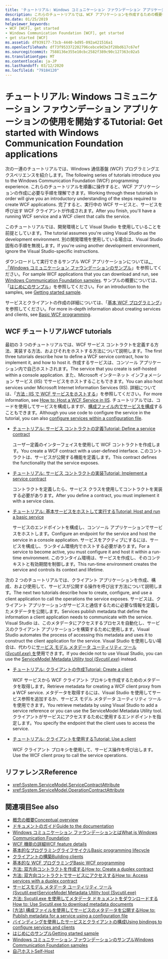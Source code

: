 ```yaml
---
title: 'チュートリアル: Windows コミュニケーション ファウンデーション アプリケーションの使用を開始する'
description: これらのチュートリアルでは、WCF アプリケーションを作成するための概要を提供します。
ms.date: 01/25/2019
helpviewer_keywords:
- WCF [WCF], get started
- Windows Communication Foundation [WCF], get started
- get started [WCF]
ms.assetid: df939177-73cb-4440-bd95-092a421516a1
ms.openlocfilehash: df73f953372202796cebce9d3e3f28bd617c67ef
ms.sourcegitcommit: 7588136e355e10cbc2582f389c90c127363c02a5
ms.translationtype: MT
ms.contentlocale: ja-JP
ms.lasthandoff: 03/12/2020
ms.locfileid: "79184120"
---
```

# <a name="tutorial-get-started-with-windows-communication-foundation-applications"></a><span data-ttu-id="6703b-103">チュートリアル: Windows コミュニケーション ファウンデーション アプリケーションの使用を開始する</span><span class="sxs-lookup"><span data-stu-id="6703b-103">Tutorial: Get started with Windows Communication Foundation applications</span></span>
<span data-ttu-id="6703b-104">次の一連のチュートリアルでは、Windows 通信基盤 (WCF) プログラミングエクスペリエンスを紹介します。</span><span class="sxs-lookup"><span data-stu-id="6703b-104">The following series of tutorials introduce you to the Windows Communication Foundation (WCF) programming experience.</span></span> <span data-ttu-id="6703b-105">これらのチュートリアルを順番に操作すると、WCF アプリケーションの作成に必要な手順を理解できます。</span><span class="sxs-lookup"><span data-stu-id="6703b-105">Working through these tutorials in order will give you an introductory understanding of the steps required to create WCF applications.</span></span> <span data-ttu-id="6703b-106">完了すると、実行中の WCF サービスと、サービスを呼び出す WCF クライアントが作成されます。</span><span class="sxs-lookup"><span data-stu-id="6703b-106">After you finish, you'll have a running WCF service and a WCF client that calls the service.</span></span>

<span data-ttu-id="6703b-107">このチュートリアルでは、開発環境として Visual Studio を使用していることを前提としています。</span><span class="sxs-lookup"><span data-stu-id="6703b-107">The tutorial assumes you're using Visual Studio as the development environment.</span></span> <span data-ttu-id="6703b-108">別の開発環境を使用している場合は、Visual Studio 固有の手順を無視します。</span><span class="sxs-lookup"><span data-stu-id="6703b-108">If you're using another development environment, ignore the Visual Studio-specific instructions.</span></span>

<span data-ttu-id="6703b-109">ダウンロードして実行できるサンプル WCF アプリケーションについては[、「Windows コミュニケーション ファウンデーションのサンプル](samples/index.md)」を参照してください。</span><span class="sxs-lookup"><span data-stu-id="6703b-109">For sample WCF applications that you can download and run, see [Windows Communication Foundation samples](samples/index.md).</span></span> <span data-ttu-id="6703b-110">サンプルの概要については、「[はじめにのサンプル](samples/getting-started-sample.md)」を参照してください。</span><span class="sxs-lookup"><span data-stu-id="6703b-110">For an introduction to the samples, see [Getting started sample](samples/getting-started-sample.md).</span></span>

<span data-ttu-id="6703b-111">サービスとクライアントの作成の詳細については、「[基本 WCF プログラミング](basic-wcf-programming.md)」を参照してください。</span><span class="sxs-lookup"><span data-stu-id="6703b-111">For more in-depth information about creating services and clients, see [Basic WCF programming](basic-wcf-programming.md).</span></span>

## <a name="wcf-tutorials"></a><span data-ttu-id="6703b-112">WCF チュートリアル</span><span class="sxs-lookup"><span data-stu-id="6703b-112">WCF tutorials</span></span>

<span data-ttu-id="6703b-113">最初の 3 つのチュートリアルでは、WCF サービス コントラクトを定義する方法、実装する方法、およびそれをホストする方法について説明します。</span><span class="sxs-lookup"><span data-stu-id="6703b-113">The first three tutorials describe how to define a WCF service contract, how to implement it, and how to host it.</span></span> <span data-ttu-id="6703b-114">作成するサービスは、コンソール アプリケーション内で自己ホストされます。</span><span class="sxs-lookup"><span data-stu-id="6703b-114">The service that you create is self-hosted within a console application.</span></span> <span data-ttu-id="6703b-115">また、Microsoft インターネット インフォメーション サービス (IIS) でサービスをホストすることもできます。</span><span class="sxs-lookup"><span data-stu-id="6703b-115">You can also host services under Microsoft Internet Information Services (IIS).</span></span> <span data-ttu-id="6703b-116">詳細については、「[方法 : IIS で WCF サービスをホストする](feature-details/how-to-host-a-wcf-service-in-iis.md)」を参照してください。</span><span class="sxs-lookup"><span data-stu-id="6703b-116">For more information, see [How to: Host a WCF Service in IIS](feature-details/how-to-host-a-wcf-service-in-iis.md).</span></span> <span data-ttu-id="6703b-117">チュートリアルでは、コードを使用してサービスを構成しますが、[構成ファイル内でサービスを構成](configuring-services-using-configuration-files.md)することもできます。</span><span class="sxs-lookup"><span data-stu-id="6703b-117">Although you use code to configure the service in the tutorial, you can also [configure services within a configuration file](configuring-services-using-configuration-files.md).</span></span>

- [<span data-ttu-id="6703b-118">チュートリアル: サービス コントラクトの定義</span><span class="sxs-lookup"><span data-stu-id="6703b-118">Tutorial: Define a service contract</span></span>](how-to-define-a-wcf-service-contract.md)

    <span data-ttu-id="6703b-119">ユーザー定義のインターフェイスを使用して WCF コントラクトを作成します。</span><span class="sxs-lookup"><span data-stu-id="6703b-119">You create a WCF contract with a user-defined interface.</span></span> <span data-ttu-id="6703b-120">このコントラクトは、サービスが公開する機能を定義します。</span><span class="sxs-lookup"><span data-stu-id="6703b-120">This contract defines the functionality that the service exposes.</span></span>

- [<span data-ttu-id="6703b-121">チュートリアル: サービス コントラクトの実装</span><span class="sxs-lookup"><span data-stu-id="6703b-121">Tutorial: Implement a service contract</span></span>](how-to-implement-a-wcf-contract.md)

    <span data-ttu-id="6703b-122">コントラクトを定義したら、サービス クラスを使用してコントラクトを実装する必要があります。</span><span class="sxs-lookup"><span data-stu-id="6703b-122">After you define a contract, you must implement it with a service class.</span></span>

- [<span data-ttu-id="6703b-123">チュートリアル: 基本サービスをホストして実行する</span><span class="sxs-lookup"><span data-stu-id="6703b-123">Tutorial: Host and run a basic service</span></span>](how-to-host-and-run-a-basic-wcf-service.md)

    <span data-ttu-id="6703b-124">サービスのエンドポイントを構成し、コンソール アプリケーションでサービスをホストします。</span><span class="sxs-lookup"><span data-stu-id="6703b-124">Configure an endpoint for the service and host the service in a console application.</span></span> <span data-ttu-id="6703b-125">サービスをアクティブにするには、サービスを構成し、ランタイム環境内でホストする必要があります。</span><span class="sxs-lookup"><span data-stu-id="6703b-125">For a service to become active, you must configure it and host it within a run-time environment.</span></span> <span data-ttu-id="6703b-126">このランタイム環境は、サービスを作成し、そのコンテキストと有効期間を制御します。</span><span class="sxs-lookup"><span data-stu-id="6703b-126">This run-time environment creates the service and controls its context and lifetime.</span></span>

<span data-ttu-id="6703b-127">次の 2 つのチュートリアルでは、クライアント アプリケーションを作成、構成、および使用して、サービスが公開する操作を呼び出す方法について説明します。</span><span class="sxs-lookup"><span data-stu-id="6703b-127">The next two tutorials describe how to create, configure, and use a client application to call the operations the service exposes.</span></span> <span data-ttu-id="6703b-128">サービスは、クライアント アプリケーションがサービスと通信するために必要な情報を定義したメタデータを公開します。</span><span class="sxs-lookup"><span data-stu-id="6703b-128">Services publish metadata that define the information a client application needs to communicate with the service.</span></span> <span data-ttu-id="6703b-129">Visual Studio は、このメタデータにアクセスするプロセスを自動化し、サービスのクライアント アプリケーションを構築するために使用します。</span><span class="sxs-lookup"><span data-stu-id="6703b-129">Visual Studio automates the process of accessing this metadata and uses it to construct the client application for the service.</span></span> <span data-ttu-id="6703b-130">Visual Studio を使用しない場合は、代わりに[サービス モデル メタデータ ユーティリティ ツール (*Svcutil.exe*) を](servicemodel-metadata-utility-tool-svcutil-exe.md)使用できます。</span><span class="sxs-lookup"><span data-stu-id="6703b-130">If you decide not to use Visual Studio, you can use the [ServiceModel Metadata Utility tool (*Svcutil.exe*)](servicemodel-metadata-utility-tool-svcutil-exe.md) instead.</span></span>

- [<span data-ttu-id="6703b-131">チュートリアル: クライアントの作成</span><span class="sxs-lookup"><span data-stu-id="6703b-131">Tutorial: Create a client</span></span>](how-to-create-a-wcf-client.md)

    <span data-ttu-id="6703b-132">WCF サービスから WCF クライアント プロキシを作成するためのメタデータを取得します。</span><span class="sxs-lookup"><span data-stu-id="6703b-132">Retrieve metadata for creating a WCF client proxy from a WCF service.</span></span> <span data-ttu-id="6703b-133">メタデータを取得するには、Visual Studio を使用してサービス参照を追加するか、サービス モデル メタデータ ユーティリティ ツールを使用できます。</span><span class="sxs-lookup"><span data-stu-id="6703b-133">You retrieve metadata by using Visual Studio to add a service reference or you can use the ServiceModel Metadata Utility tool.</span></span> <span data-ttu-id="6703b-134">クライアントがサービスにアクセスするために使用するエンドポイントを指定します。</span><span class="sxs-lookup"><span data-stu-id="6703b-134">You specify the endpoint that the client uses to access the service.</span></span>

- [<span data-ttu-id="6703b-135">チュートリアル: クライアントを使用する</span><span class="sxs-lookup"><span data-stu-id="6703b-135">Tutorial: Use a client</span></span>](how-to-use-a-wcf-client.md)

    <span data-ttu-id="6703b-136">WCF クライアント プロキシを使用して、サービス操作を呼び出します。</span><span class="sxs-lookup"><span data-stu-id="6703b-136">Use the WCF client proxy to call the service operations.</span></span>

## <a name="reference"></a><span data-ttu-id="6703b-137">リファレンス</span><span class="sxs-lookup"><span data-stu-id="6703b-137">Reference</span></span>

- <xref:System.ServiceModel.ServiceContractAttribute>
- <xref:System.ServiceModel.OperationContractAttribute>

## <a name="see-also"></a><span data-ttu-id="6703b-138">関連項目</span><span class="sxs-lookup"><span data-stu-id="6703b-138">See also</span></span>

- [<span data-ttu-id="6703b-139">概念の概要</span><span class="sxs-lookup"><span data-stu-id="6703b-139">Conceptual overview</span></span>](conceptual-overview.md)
- [<span data-ttu-id="6703b-140">ドキュメントのガイド</span><span class="sxs-lookup"><span data-stu-id="6703b-140">Guide to the documentation</span></span>](guide-to-the-documentation.md)
- [<span data-ttu-id="6703b-141">Windows コミュニケーション ファウンデーションとは</span><span class="sxs-lookup"><span data-stu-id="6703b-141">What is Windows Communication Foundation</span></span>](whats-wcf.md)
- [<span data-ttu-id="6703b-142">WCF 機能の詳細</span><span class="sxs-lookup"><span data-stu-id="6703b-142">WCF feature details</span></span>](feature-details/index.md)
- [<span data-ttu-id="6703b-143">基本的なプログラミングライフサイクル</span><span class="sxs-lookup"><span data-stu-id="6703b-143">Basic programming lifecycle</span></span>](basic-programming-lifecycle.md)
- [<span data-ttu-id="6703b-144">クライアントの構築</span><span class="sxs-lookup"><span data-stu-id="6703b-144">Building clients</span></span>](building-clients.md)
- [<span data-ttu-id="6703b-145">基本的な WCF プログラミング</span><span class="sxs-lookup"><span data-stu-id="6703b-145">Basic WCF programming</span></span>](basic-wcf-programming.md)
- [<span data-ttu-id="6703b-146">方法: 双方向コントラクトを作成する</span><span class="sxs-lookup"><span data-stu-id="6703b-146">How to: Create a duplex contract</span></span>](feature-details/how-to-create-a-duplex-contract.md)
- [<span data-ttu-id="6703b-147">方法: 双方向コントラクトでサービスにアクセスする</span><span class="sxs-lookup"><span data-stu-id="6703b-147">How to: Access services with a duplex contract</span></span>](feature-details/how-to-access-services-with-a-duplex-contract.md)
- [<span data-ttu-id="6703b-148">サービスモデル メタデータ ユーティリティ ツール (Svcutil.exe)</span><span class="sxs-lookup"><span data-stu-id="6703b-148">ServiceModel Metadata Utility tool (Svcutil.exe)</span></span>](servicemodel-metadata-utility-tool-svcutil-exe.md)
- [<span data-ttu-id="6703b-149">方法: Svcutil.exe を使用してメタデータ ドキュメントをダウンロードする</span><span class="sxs-lookup"><span data-stu-id="6703b-149">How to: Use Svcutil.exe to download metadata documents</span></span>](feature-details/how-to-use-svcutil-exe-to-download-metadata-documents.md)
- <span data-ttu-id="6703b-150">[[方法] 構成ファイルを使用してサービスのメタデータを公開する](feature-details/how-to-publish-metadata-for-a-service-using-a-configuration-file.md)</span><span class="sxs-lookup"><span data-stu-id="6703b-150">[How to: Publish metadata for a service using a configuration file](feature-details/how-to-publish-metadata-for-a-service-using-a-configuration-file.md)</span></span>
- [<span data-ttu-id="6703b-151">バインディングを使用したサービスとクライアントの構成</span><span class="sxs-lookup"><span data-stu-id="6703b-151">Using bindings to configure services and clients</span></span>](using-bindings-to-configure-services-and-clients.md)
- [<span data-ttu-id="6703b-152">はじめにのサンプル</span><span class="sxs-lookup"><span data-stu-id="6703b-152">Getting started sample</span></span>](samples/getting-started-sample.md)
- [<span data-ttu-id="6703b-153">Windows コミュニケーション ファウンデーションのサンプル</span><span class="sxs-lookup"><span data-stu-id="6703b-153">Windows Communication Foundation samples</span></span>](samples/index.md)
- [<span data-ttu-id="6703b-154">自己ホスト</span><span class="sxs-lookup"><span data-stu-id="6703b-154">Self-Host</span></span>](samples/self-host.md)
